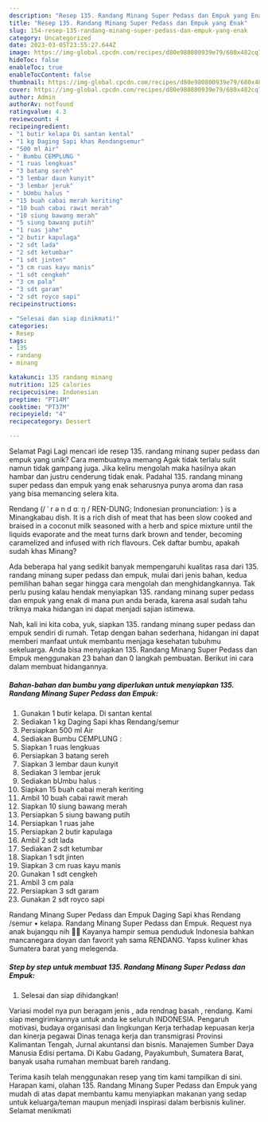 ```yaml
---
description: "Resep 135. Randang Minang Super Pedass dan Empuk yang Enak"
title: "Resep 135. Randang Minang Super Pedass dan Empuk yang Enak"
slug: 154-resep-135-randang-minang-super-pedass-dan-empuk-yang-enak
category: Uncategorized
date: 2023-03-05T23:55:27.644Z
image: https://img-global.cpcdn.com/recipes/d80e980800939e79/680x482cq70/135-randang-minang-super-pedass-dan-empuk-foto-resep-utama.jpg
hideToc: false
enableToc: true
enableTocContent: false
thumbnail: https://img-global.cpcdn.com/recipes/d80e980800939e79/680x482cq70/135-randang-minang-super-pedass-dan-empuk-foto-resep-utama.jpg
cover: https://img-global.cpcdn.com/recipes/d80e980800939e79/680x482cq70/135-randang-minang-super-pedass-dan-empuk-foto-resep-utama.jpg
author: Admin
authorAv: notfound
ratingvalue: 4.3
reviewcount: 4
recipeingredient:
- "1 butir kelapa Di santan kental"
- "1 kg Daging Sapi khas Rendangsemur"
- "500 ml Air"
- " Bumbu CEMPLUNG "
- "1 ruas lengkuas"
- "3 batang sereh"
- "3 lembar daun kunyit"
- "3 lembar jeruk"
- " bUmbu halus "
- "15 buah cabai merah keriting"
- "10 buah cabai rawit merah"
- "10 siung bawang merah"
- "5 siung bawang putih"
- "1 ruas jahe"
- "2 butir kapulaga"
- "2 sdt lada"
- "2 sdt ketumbar"
- "1 sdt jinten"
- "3 cm ruas kayu manis"
- "1 sdt cengkeh"
- "3 cm pala"
- "3 sdt garam"
- "2 sdt royco sapi"
recipeinstructions:

- "Selesai dan siap dinikmati!"
categories:
- Resep
tags:
- 135
- randang
- minang

katakunci: 135 randang minang 
nutrition: 125 calories
recipecuisine: Indonesian
preptime: "PT14M"
cooktime: "PT37M"
recipeyield: "4"
recipecategory: Dessert

---
```



Selamat Pagi Lagi mencari ide resep 135. randang minang super pedass dan empuk yang unik? Cara membuatnya memang Agak tidak terlalu sulit namun tidak gampang juga. Jika keliru mengolah maka hasilnya akan hambar dan justru cenderung tidak enak. Padahal 135. randang minang super pedass dan empuk yang enak seharusnya punya aroma dan rasa yang bisa memancing selera kita.


Rendang (/ ˈ r ə n d ɑː ŋ / REN-DUNG; Indonesian pronunciation: ) is a Minangkabau dish. It is a rich dish of meat that has been slow cooked and braised in a coconut milk seasoned with a herb and spice mixture until the liquids evaporate and the meat turns dark brown and tender, becoming caramelized and infused with rich flavours. Cek daftar bumbu, apakah sudah khas Minang?

Ada beberapa hal yang sedikit banyak mempengaruhi kualitas rasa dari 135. randang minang super pedass dan empuk, mulai dari jenis bahan, kedua pemilihan bahan segar hingga cara mengolah dan menghidangkannya. Tak perlu pusing kalau hendak menyiapkan 135. randang minang super pedass dan empuk yang enak di mana pun anda berada, karena asal sudah tahu triknya maka hidangan ini dapat menjadi sajian istimewa.


Nah, kali ini kita coba, yuk, siapkan 135. randang minang super pedass dan empuk sendiri di rumah. Tetap dengan bahan sederhana, hidangan ini dapat memberi manfaat untuk membantu menjaga kesehatan tubuhmu sekeluarga. Anda bisa menyiapkan 135. Randang Minang Super Pedass dan Empuk menggunakan 23 bahan dan 0 langkah pembuatan. Berikut ini cara dalam membuat hidangannya.

<!--inarticleads1-->

##### Bahan-bahan dan bumbu yang diperlukan untuk menyiapkan 135. Randang Minang Super Pedass dan Empuk:

1. Gunakan 1 butir kelapa. Di santan kental
1. Sediakan 1 kg Daging Sapi khas Rendang/semur
1. Persiapkan 500 ml Air
1. Sediakan  Bumbu CEMPLUNG :
1. Siapkan 1 ruas lengkuas
1. Persiapkan 3 batang sereh
1. Siapkan 3 lembar daun kunyit
1. Sediakan 3 lembar jeruk
1. Sediakan  bUmbu halus :
1. Siapkan 15 buah cabai merah keriting
1. Ambil 10 buah cabai rawit merah
1. Siapkan 10 siung bawang merah
1. Persiapkan 5 siung bawang putih
1. Persiapkan 1 ruas jahe
1. Persiapkan 2 butir kapulaga
1. Ambil 2 sdt lada
1. Sediakan 2 sdt ketumbar
1. Siapkan 1 sdt jinten
1. Siapkan 3 cm ruas kayu manis
1. Gunakan 1 sdt cengkeh
1. Ambil 3 cm pala
1. Persiapkan 3 sdt garam
1. Gunakan 2 sdt royco sapi


Randang Minang Super Pedass dan Empuk Daging Sapi khas Rendang /semur • kelapa. Randang Minang Super Pedass dan Empuk. Request nya anak bujangqu nih 🤭🤭 Kayanya hampir semua penduduk Indonesia bahkan mancanegara doyan dan favorit yah sama RENDANG. Yapss kuliner khas Sumatera barat yang melegenda. 

<!--inarticleads2-->

##### Step by step untuk membuat 135. Randang Minang Super Pedass dan Empuk:


1. Selesai dan siap dihidangkan!

Variasi model nya pun beragam jenis , ada rendnag basah , rendang. Kami siap mengirimkannya untuk anda ke seluruh INDONESIA. Pengaruh motivasi, budaya organisasi dan lingkungan Kerja terhadap kepuasan kerja dan kinerja pegawai Dinas tenaga kerja dan transmigrasi Provinsi Kalimantan Tengah, Jurnal akuntansi dan bisnis. Manajemen Sumber Daya Manusia Edisi pertama. Di Kabu Gadang, Payakumbuh, Sumatera Barat, banyak usaha rumahan membuat bareh randang. 

Terima kasih telah menggunakan resep yang tim kami tampilkan di sini. Harapan kami, olahan 135. Randang Minang Super Pedass dan Empuk yang mudah di atas dapat membantu kamu menyiapkan makanan yang sedap untuk keluarga/teman maupun menjadi inspirasi dalam berbisnis kuliner. Selamat menikmati
